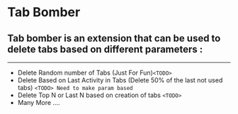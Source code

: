 
# Tab Bomber 


## Tab bomber is an extension that can be used to delete tabs based on different parameters : 
-----

 * Delete Random number of Tabs (Just For Fun)`<TODO>`
 * Delete Based on Last Activity in Tabs (Delete 50% of the last not used tabs) `<TODO> Need to make param based`
 * Delete Top N or Last N based on creation of tabs `<TODO>`
 * Many More ....

